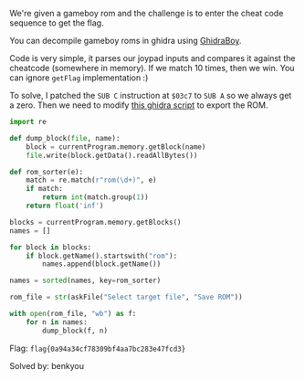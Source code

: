 We're given a gameboy rom and the challenge is to enter the cheat code sequence to get the flag.

You can decompile gameboy roms in ghidra using [GhidraBoy](https://github.com/Gekkio/GhidraBoy).

Code is very simple, it parses our joypad inputs and compares it against the cheatcode (somewhere in memory). If we match 10 times, then we win. You can ignore `getFlag` implementation :)

To solve, I patched the `SUB C` instruction at `$03c7` to `SUB A` so we always get a zero. Then we need to modify [this ghidra script](https://raw.githubusercontent.com/ghidraninja/ghidra_scripts/refs/heads/master/export_gameboy_rom.py) to export the ROM.

```python
import re

def dump_block(file, name):
    block = currentProgram.memory.getBlock(name)
    file.write(block.getData().readAllBytes())

def rom_sorter(e):
    match = re.match(r"rom(\d+)", e)
    if match:
        return int(match.group(1))
    return float('inf')

blocks = currentProgram.memory.getBlocks()
names = []

for block in blocks:
    if block.getName().startswith("rom"):
        names.append(block.getName())

names = sorted(names, key=rom_sorter)

rom_file = str(askFile("Select target file", "Save ROM"))

with open(rom_file, "wb") as f:
    for n in names:
        dump_block(f, n)
```

Flag: `flag{0a94a34cf78309bf4aa7bc283e47fcd3}`

Solved by: benkyou